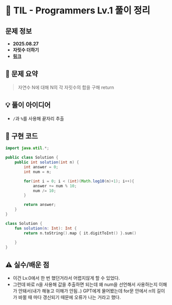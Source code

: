 # 📌 TIL - Programmers Lv.1 풀이 정리

## 문제 정보
- **2025.08.27**
- **자릿수 더하기**
- **[링크](https://school.programmers.co.kr/learn/courses/30/lessons/12931)**

## 📝 문제 요약
> 자연수 N에 대해 N의 각 자릿수의 합을 구해 return

## 💡 풀이 아이디어 
- `/`과 `%`를 사용해 끝자리 추출

## 🧩 구현 코드
```java
import java.util.*;

public class Solution {
    public int solution(int n) {
        int answer = 0;
        int num = n;

        for(int i = 0; i < (int)(Math.log10(n)+1); i++){
            answer += num % 10;
            num /= 10;
        }

        return answer;
    }
}
```

```kotlin
class Solution {
    fun solution(n: Int): Int {
        return n.toString().map { it.digitToInt() }.sum()
    
    }
}
```


## ⚠️ 실수/배운 점
- 이건 Lv.0에서 한 번 했던거라서 어렵지않게 할 수 있었다.
- 그런데 바로 n을 사용해 값을 추출하면 되는데 왜 num을 선언해서 사용하는지 이해가 안돼서(내가 해놓고 이해가 안됨..) GPT에게 물어봤는데 for문 안에서 n의 길이가 바뀔 때 마다 갱신되기 때문에 오류가 나는 거라고 했다.


